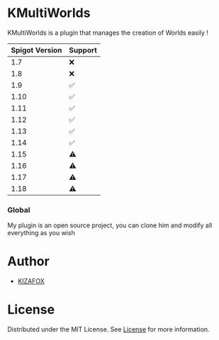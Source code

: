
# KMultiWorlds
KMultiWorlds is a plugin that manages the creation of Worlds easily ! 

Spigot Version | Support
-------------------|--------
1.7                |   ❌
1.8                |   ❌
1.9                |   ✅
1.10               |   ✅
1.11               |   ✅
1.12               |   ✅
1.13               |   ✅
1.14               |   ✅
1.15               |   ⚠️
1.16               |   ⚠️
1.17               |   ⚠️
1.18               |   ⚠️

### Global 

My plugin is an open source project, you can clone him and modify all everything as you wish

# Author

* [KIZAFOX](https://github.com/KIZAFOX)

# License

Distributed under the MIT License. See [License](https://github.com/KIZAFOX/KMultiWorlds/blob/master/LICENSE) for more information.
